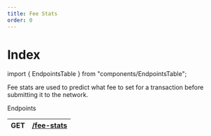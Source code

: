 ```yaml
---
title: Fee Stats
order: 0
---
```


# Index

import { EndpointsTable } from "components/EndpointsTable";

Fee stats are used to predict what fee to set for a transaction before submitting it to the network.



Endpoints

| GET | [/fee-stats](https://developers.stellar.org/api/aggregations/fee-stats/single/) |
| :--- | :--- |


